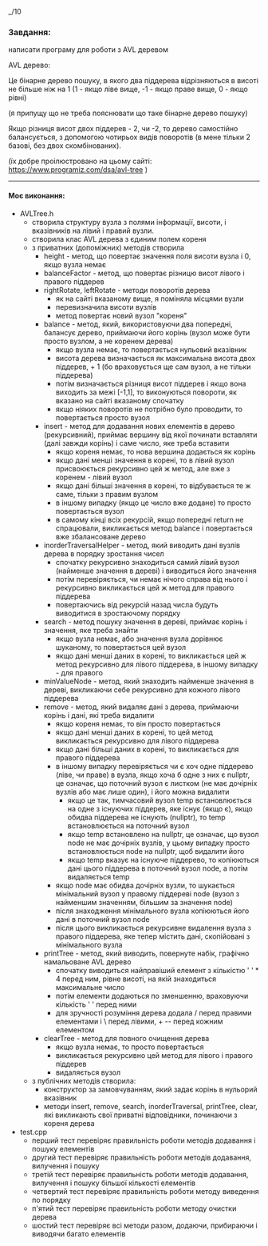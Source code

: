 _/10
### Завдання:
написати програму для роботи з AVL деревом

AVL дерево:

Це бінарне дерево пошуку, в якого два піддерева відрізняються в висоті не більше ніж на 1 (1 - якщо ліве вище, -1 - якщо праве вище, 0 - якщо рівні)

(я припущу що не треба пояснювати що таке бінарне дерево пошуку)

Якщо різниця висот двох піддерев - 2, чи -2, то дерево самостійно балансується, з допомогою чотирьох видів поворотів (в мене тільки 2 базові, без двох скомбінованих).

(їх добре проілюстровано на цьому сайті: https://www.programiz.com/dsa/avl-tree )

---

#### Моє виконання:
- AVLTree.h
  - створила структуру вузла з полями інформації, висоти, і вказівників на лівий і правий вузли.
  - створила клас AVL дерева з єдиним полем кореня
  - з приватних (допоміжних) методів створила
    - height - метод, що повертає значення поля висоти вузла і 0, якщо вузла немає
    - balanceFactor - метод, що повертає різницю висот лівого і правого піддерев
    - rightRotate, leftRotate - методи поворотів дерева
      - як на сайті вказаному вище, я поміняла місцями вузли
      - перевизначила висоти вузлів
      - метод повертає новий вузол "кореня"
    - balance - метод, який, використовуючи два попередні, балансує дерево, приймаючи його корінь (вузол може бути просто вузлом, а не коренем дерева)
      - якщо вузла немає, то повертається нульовий вказівник
      - висота дерева визначається як максимальна висота двох піддерев, + 1 (бо враховується ще сам вузол, а не тільки піддерева)
      - потім визначається різниця висот піддерев і якщо вона виходить за межі \[-1,1\], то виконуються повороти, як вказано на сайті вказаному спочатку
      - якщо ніяких поворотів не потрібно було проводити, то повертається просто вузол
    - insert - метод для додавання нових елементів в дерево (рекурсивний), приймає вершину від якої починати вставляти (далі завжди корінь) і саме число, яке треба вставити
      - якщо кореня немає, то нова вершина додається як корінь 
      - якщо дані менші значення в корені, то в лівий вузол присвоюється рекурсивно цей ж метод, але вже з коренем - лівий вузол
      - якщо дані більші значення в корені, то відбувається те ж саме, тільки з правим вузлом
      - в іншому випадку (якщо це число вже додане) то просто повертається вузол
      - в самому кінці всіх рекурсій, якщо попередні return не спрацювали, викликається метод balance і повертається вже збалансоване дерево
    - inorderTraversalHelper - метод, який виводить дані вузлів дерева в порядку зростання чисел
      - спочатку рекурсивно знаходиться самий лівий вузол (найменше значення в дереві) і виводиться його значення
      - потім перевіряється, чи немає нічого справа від нього і рекурсивно викликається цей ж метод для правого піддерева
      - повертаючись від рекурсій назад числа будуть виводитися в зростаючому порядку
    - search - метод пошуку значення в дереві, приймає корінь і значення, яке треба знайти
      - якщо вузла немає, або значення вузла дорівнює шуканому, то повертається цей вузол
      - якщо дані менші даних в корені, то викликається цей ж метод рекурсивно для лівого піддерева, в іншому випадку - для правого
    - minValueNode - метод, який знаходить найменше значення в дереві, викликаючи себе рекурсивно для кожного лівого піддерева
    - remove - метод, який видаляє дані з дерева, приймаючи корінь і дані, які треба видалити
      - якщо кореня немає, то він просто повертається
      - якщо дані менші даних в корені, то цей метод викликається рекурсивно для лівого піддерева
      - якщо дані більші даних в корені, то викликається для правого піддерева
      - в іншому випадку перевіряється чи є хоч одне піддерево (ліве, чи праве) в вузла, якщо хоча б одне з них є nullptr, це означає, що поточний вузол є листком (не має дочірніх вузлів або має лише один), і його можна видалити
        - якщо це так, тимчасовий вузол temp встановлюється на одне з існуючих піддерев, яке існує (якщо є), якщо обидва піддерева не існують (nullptr), то temp встановлюється на поточний вузол
        - якщо temp встановлено на nullptr, це означає, що вузол node не має дочірніх вузлів, у цьому випадку просто встановлюється node на nullptr, щоб видалити його
        - якщо temp вказує на існуюче піддерево, то копіюються дані цього піддерева в поточний вузол node, а потім видаляється temp
      - якщо node має обидва дочірніх вузли, то шукається мінімальний вузол у правому піддереві node (вузол з найменшим значенням, більшим за значення node)
      - після знаходження мінімального вузла копіюються його дані в поточний вузол node
      - після цього викликається рекурсивне видалення вузла з правого піддерева, яке тепер містить дані, скопійовані з мінімального вузла
    - printTree - метод, який виводить, повернуте набік, графічно намальоване AVL дерево
      - спочатку виводиться найправіший елемент з кількістю ' ' * 4 перед ним, рівне висоті, на якій знаходиться максимальне число
      - потім елементи додаються по зменшенню, враховуючи кількість ' ' перед ними
      - для зручності розуміння дерева додала / перед правими елементами і \ перед лівими, + -- перед кожним елементом
    - clearTree - метод для повного очищення дерева
      - якщо вузла немає, то просто повертається
      - викликається рекурсивно цей метод для лівого і правого піддерев
      - видаляється вузол
  - з публічних методів створила:
    - конструктор за замовчуванням, який задає корінь в нульорий вказівник
    - методи insert, remove, search, inorderTraversal, printTree, clear, які викликають свої приватні відповідники, починаючи з кореня дерева
- test.cpp
  - перший тест перевіряє правильність роботи методів додавання і пошуку елементів
  - другий тест перевіряє правильність роботи методів додавання, вилучення і пошуку
  - третій тест перевіряє правильність роботи методів додавання, вилучення і пошуку більшої кількості елементів
  - четвертий тест перевіряє правильність роботи методу виведення по порядку
  - п'ятий тест перевіряє правильність роботи методу очистки дерева
  - шостий тест перевіряє всі методи разом, додаючи, прибираючи і виводячи багато елементів
